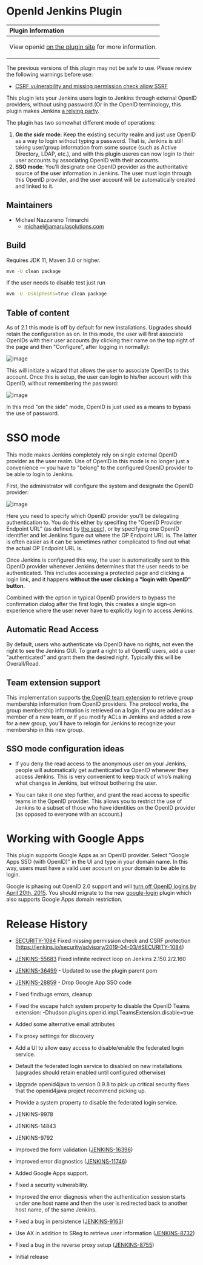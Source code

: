 # OpenId Jenkins Plugin

<table>
<colgroup>
<col style="width: 100%" />
</colgroup>
<thead>
<tr class="header">
<th style="text-align: left;">Plugin Information</th>
</tr>
</thead>
<tbody>
<tr class="odd">
<td style="text-align: left;"><p>View openid <a
href="https://plugins.jenkins.io/openid">on the plugin site</a> for more
information.</p></td>
</tr>
</tbody>
</table>
The previous versions of this plugin may not be safe to use. Please review the following warnings before use:

-   [CSRF vulnerability and missing permission check allow
    SSRF](https://jenkins.io/security/advisory/2019-04-03/#SECURITY-1084)

This plugin lets your Jenkins users login to Jenkins through external OpenID providers, without using password.(Or in the OpenID terminology, this plugin makes Jenkins [a relying party](http://en.wikipedia.org/wiki/OpenID).

The plugin has two somewhat different mode of operations:

1.  ***On the side* mode**: Keep the existing security realm and just use OpenID as a way to login without typing a password. That is, Jenkins is still taking user/group information from some source (such as Active Directory, LDAP, etc.), and with this plugin useres can now login to their user accounts by associating OpenID with their accounts.
2.  **SSO mode**: You’ll designate one OpenID provider as the authoritative source of the user information in Jenkins. The user must login through this OpenID provider, and the user account will be automatically created and linked to it.

## Maintainers

- Michael Nazzareno Trimarchi
  - michael@amarulasolutions.com

## Build

Requires JDK 11, Maven 3.0 or higher.

```bash
mvn -U clean package
```

If the user needs to disable test just run
```bash
mvn -U -DskipTests=true clean package
```

## Table of content

As of 2.1 this mode is off by default for new installations. Upgrades should retain the configuration as on. In this mode, the user will first associate OpenIDs with their user accounts (by clicking their name on the top right of the page and then "Configure", after logging in normally):

<span
class=".confluence-embedded-file-wrapper .image-center-wrapper">![image](docs/images/associate.png)</span>

This will initiate a wizard that allows the user to associate OpenIDs to this account. Once this is setup, the user can login to his/her account
with this OpenID, without remembering the password:

<span
class=".confluence-embedded-file-wrapper .image-center-wrapper">![image](docs/images/login-with-openid.png)</span>

In this mod "on the side" mode, OpenID is just used as a means to bypass the use of password.

# SSO mode

This mode makes Jenkins completely rely on single external OpenID provider as the user realm. Use of OpenID in this mode is no longer just a convenience — you have to "belong" to the configured OpenID provider to be able to login to Jenkins.

First, the administrator will configure the system and designate the OpenID provider:

<span
class=".confluence-embedded-file-wrapper .image-center-wrapper">![image](docs/images/sso.png)</span>

Here you need to specify which OpenID provider you’ll be delegating authentication to. You do this either by specifing the "OpenID Provider
Endpoint URL" (as defined by [the spec](http://openid.net/specs/openid-authentication-2_0.html#terminology)), or by specifying one OpenID identifier and let Jenkins figure out where the OP Endpoint URL is. The latter is often easier as it can be sometimes rather complicated to find out what the actual OP Endpoint URL is.

Once Jenkins is configured this way, the user is automatically sent to this OpenID provider whenever Jenkins determines that the user needs to be authenticated. This includes accessing a protected page and clicking a login link, and it happens **without the user clicking a "login with
OpenID" button**.

Combined with the option in typical OpenID providers to bypass the confirmation dialog after the first login, this creates a single sign-on experience where the user never have to explicitly login to access Jenkins.

## Automatic Read Access

By default, users who authenticate via OpenID have no rights, not even the right to see the Jenkins GUI. To grant a right to all OpenID users,
add a user "authenticated" and grant them the desired right. Typically this will be Overall/Read.

## Team extension support

This implementation supports [the OpenID team extension](https://dev.launchpad.net/OpenIDTeams) to retrieve group membership information from OpenID providers. The protocol works, the group membership information is retrieved on a login. If you are added as a member of a new team, or if you modify ACLs in Jenkins and added a row for a new group, you’ll have to relogin for Jenkins to recognize your membership in this new group.

## SSO mode configuration ideas

-   If you deny the read access to the anonymous user on your Jenkins, people will automatically get authenticated va OpenID whenever they
    access Jenkins. This is very convenient to keep track of who’s making what changes in Jenkins, but without bothering the user.

-   You can take it one step further, and grant the read access to specific teams in the OpenID provider. This allows you to restrict
    the use of Jenkins to a subset of those who have identities on the OpenID provider (as opposed to everyone with an account.)

# Working with Google Apps

This plugin supports Google Apps as an OpenID provider. Select "Google Apps SSO (with OpenID)" in the UI and type in your domain name. In this
way, users must have a valid user account on your domain to be able to login.

Google is phasing out OpenID 2.0 support and will [turn off OpenID logins by April 20th, 2015](https://developers.google.com/+/api/auth-migration#timetable). You should migrate to the new [google-login](https://wiki.jenkins-ci.org/display/JENKINS/Google+Login+Plugin) plugin which also supports Google Apps domain restriction.

# Release History

-   [SECURITY-1084](https://issues.jenkins-ci.org/browse/SECURITY-1084) Fixed missing permission check and CSRF protection
    (<https://jenkins.io/security/advisory/2019-04-03/#SECURITY-1084>)

-   [JENKINS-55683](https://issues.jenkins-ci.org/browse/JENKINS-55683) Fixed infinite redirect loop on Jenkins 2.150.2/2.160

-   [JENKINS-36499](https://issues.jenkins-ci.org/browse/JENKINS-36499) - Updated to use the plugin parent pom

-   [JENKINS-28859](https://issues.jenkins-ci.org/browse/JENKINS-28859) - Drop Google App SSO code

-   Fixed findbugs errors, cleanup

-   Fixed the escape hatch system property to disable the OpenID Teams extension: -Dhudson.plugins.openid.impl.TeamsExtension.disable=true

-   Added some alternative email attributes

-   Fix proxy settings for discovery

-   Add a UI to allow easy access to disable/enable the federated login service.

-   Default the federated login service to disabled on new installations (upgrades should retain enabled until configured otherwise)

-   Upgrade openid4java to version 0.9.8 to pick up critical security fixes that the openid4java project recommend picking up.

-   Provide a system property to disable the federated login service.

-   JENKINS-9978

-   JENKINS-14843

-   JENKINS-9792

-   Improved the form validation ([JENKINS-16396](https://issues.jenkins-ci.org/browse/JENKINS-16396))

-   Improved error diagnostics ([JENKINS-11746](https://issues.jenkins-ci.org/browse/JENKINS-11746))

-   Added Google Apps support.

-   Fixed a security vulnerability.

-   Improved the error diagnosis when the authentication session starts under one host name and then the user is redirected back to another
    host name, of the same Jenkins.

-   Fixed a bug in persistence ([JENKINS-9163](https://issues.jenkins-ci.org/browse/JENKINS-9163))

-   Use AX in addition to SReg to retrieve user information ([JENKINS-8732](https://issues.jenkins-ci.org/browse/JENKINS-8732))

-   Fixed a bug in the reverse proxy setup ([JENKINS-8755](https://issues.jenkins-ci.org/browse/JENKINS-8755))

-   Initial release
